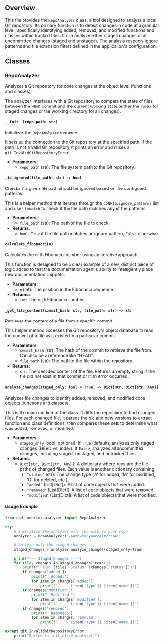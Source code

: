 ## Overview

This file provides the `RepoAnalyzer` class, a tool designed to analyze a local Git repository. Its primary function is to detect changes in code at a granular level, specifically identifying added, removed, and modified functions and classes within tracked files. It can analyze either staged changes or all uncommitted changes (staged and unstaged). The analysis respects ignore patterns and file extension filters defined in the application's configuration.

## Classes

### RepoAnalyzer

Analyzes a Git repository for code changes at the object level (functions and classes).

The analyzer interfaces with a Git repository to compare the state of files between the `HEAD` commit and the current working state (either the index for staged changes or the working directory for all changes).

#### `__init__(repo_path: str)`

Initializes the `RepoAnalyzer` instance.

It sets up the connection to the Git repository at the specified path. If the path is not a valid Git repository, it prints an error and raises a `git.InvalidGitRepositoryError`.

*   **Parameters**:
    *   `repo_path` (str): The file system path to the Git repository.

#### `_is_ignored(file_path: str) -> bool`

Checks if a given file path should be ignored based on the configured patterns.

This is a helper method that iterates through the `CONFIG.ignore_patterns` list and uses `fnmatch` to check if the file path matches any of the patterns.

*   **Parameters**:
    *   `file_path` (str): The path of the file to check.
*   **Returns**:
    *   `bool`: `True` if the file path matches an ignore pattern, `False` otherwise.

#### `calculate_fibonacci(n)`

Calculates the n-th Fibonacci number using an iterative approach.

This function is designed to be a clear example of a new, distinct piece of logic added to test the documentation agent's ability to intelligently place new documentation snippets.

*   **Parameters**:
    *   `n` (int): The position in the Fibonacci sequence.
*   **Returns**:
    *   `int`: The n-th Fibonacci number.

#### `_get_file_content(commit_hash: str, file_path: str) -> str`

Retrieves the content of a file from a specific commit.

This helper method accesses the Git repository's object database to read the content of a file as it existed in a particular commit.

*   **Parameters**:
    *   `commit_hash` (str): The hash of the commit to retrieve the file from. Can also be a reference like "HEAD".
    *   `file_path` (str): The path to the file within the repository.
*   **Returns**:
    *   `str`: The decoded content of the file. Returns an empty string if the file did not exist in that commit or if an error occurred.

#### `analyze_changes(staged_only: bool = True) -> Dict[str, Dict[str, Any]]`

Analyzes file changes to identify added, removed, and modified code objects (functions and classes).

This is the main method of the class. It diffs the repository to find changed files. For each changed file, it parses the old and new versions to extract function and class definitions, then compares these sets to determine what was added, removed, or modified.

*   **Parameters**:
    *   `staged_only` (bool, optional): If `True` (default), analyzes only staged changes (HEAD vs. index). If `False`, analyzes all uncommitted changes, including staged, unstaged, and untracked files.
*   **Returns**:
    *   `Dict[str, Dict[str, Any]]`: A dictionary where keys are the file paths of changed files. Each value is another dictionary containing:
        *   `"status"` (str): The change type ('A' for added, 'M' for modified, 'D' for deleted, etc.).
        *   `"added"` (List[Dict]): A list of code objects that were added.
        *   `"removed"` (List[Dict]): A list of code objects that were removed.
        *   `"modified"` (List[Dict]): A list of code objects that were modified.

##### Usage Example

```python
from code_monitor.analyzer import RepoAnalyzer

try:
    # Initialize the analyzer with the path to your repo
    analyzer = RepoAnalyzer('/path/to/your/git/repo')

    # Analyze only the staged changes
    staged_changes = analyzer.analyze_changes(staged_only=True)

    print("--- Staged Changes ---")
    for file, changes in staged_changes.items():
        print(f"File: {file} (Status: {changes['status']})")
        if changes['added']:
            print("  Added:")
            for item in changes['added']:
                print(f"    - {item['type']} {item['name']}")
        if changes['modified']:
            print("  Modified:")
            for item in changes['modified']:
                print(f"    - {item['type']} {item['name']}")
        if changes['removed']:
            print("  Removed:")
            for item in changes['removed']:
                print(f"    - {item['type']} {item['name']}")

except git.InvalidGitRepositoryError:
    print("Failed to initialize analyzer.")
```